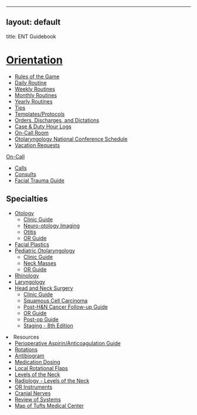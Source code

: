 ------------------------------------------------------------------------

## layout: default

title: ENT Guidebook

# [Orientation](https://orientation/index.html)

<ul>
<li>
<a href="rules-of-the-game.html">Rules of the Game</a>
</li>
<li>
<a href="daily-routine.html">Daily Routine</a>
</li>
<li>
<a href="weekly-routines.html">Weekly Routines</a>
</li>
<li>
<a href="monthly-routines.html">Monthly Routines</a>
</li>
<li>
<a href="yearly-routines.html">Yearly Routines</a>
</li>
<li>
<a href="tips.html">Tips</a>
</li>
<li>
<a href="templates-protocols.html">Templates/Protocols</a>
</li>
<li>
<a href="orders-discharges-and-dictations.html">Orders, Discharges, and Dictations</a>
</li>
<li>
<a href="orientation/case-duty-hour-logs.html">Case & Duty Hour Logs</a>
</li>
<li>
<a href="orientation/on-call-room.html">On-Call Room</a>
</li>
<li>
<a href="otolaryngology-national-conference-schedule.html">Otolaryngology National Conference Schedule</a>
</li>
<li>
<a href="orientation/vacation-requests.html">Vacation Requests</a>
</li>
</ul>
</li>
<a href="on-call/index.html">On-Call</a>
<ul>
<li>
<a href="on-call/calls.html">Calls</a>
</li>
<li>
<a href="on-call/consults.html">Consults</a>
</li>
<li>
<a href="facial-trauma-guide.html">Facial Trauma Guide</a>
</li>
</ul>
<h2>
Specialties
</h2>
<ul>
<li>
<a href="otology/index.html">Otology</a>
<ul>
<li>
<a href="otology/clinic-guide.html">Clinic Guide</a>
</li>
<li>
<a href="otology/neuro-otology-imaging.html">Neuro-otology Imaging</a>
</li>
<li>
<a href="otology/otitis.html">Otitis</a>
</li>
<li>
<a href="otology/or-guide.html">OR Guide</a>
</li>
</ul>
</li>
<li>
<a href="facial-plastics.html">Facial Plastics</a>
</li>
<li>
<a href="pediatric-otolaryngology/index.html">Pediatric Otolaryngology</a>
<ul>
<li>
<a href="pediatric-otolaryngology/clinic-guide.html">Clinic Guide</a>
</li>
<li>
<a href="pediatric-otolaryngology/neck-masses.html">Neck Masses</a>
</li>
<li>
<a href="pediatric-otolaryngology/or-guide.html">OR Guide</a>
</li>
</ul>
</li>
<li>
<a href="rhinology.html">Rhinology</a>
</li>
<li>
<a href="laryngology.html">Laryngology</a>
</li>
<li>
<a href="head-and-neck-surgery/index.html">Head and Neck Surgery</a>
<ul>
<li>
<a href="head-and-neck-surgery/clinic-guide.html">Clinic Guide</a>
</li>
<li>
<a href="head-and-neck-surgery/squamous-cell-carcinoma.html">Squamous Cell Carcinoma</a>
</li>
<li>
<a href="head-and-neck-surgery/follow-up-guide.html">Post-H&N Cancer Follow-up Guide</a>
</li>
<li>
<a href="head-and-neck-surgery/or-guide.html">OR Guide</a>
</li>
<li>
<a href="head-and-neck-surgery/post-op-guide.html">Post-op Guide</a>
</li>
<li>
<a href="head-and-neck-surgery/staging-8th-edition.html">Staging - 8th Edition</a>
</li>
</ul>
</li>
</ul>
</li>
<li>
Resources
<ul>
<li>
<a href="perioperative-aspirin-anticoagulation-guide.html">Perioperative Aspirin/Anticoagulation Guide</a>
</li>
<li>
<a href="rotations.html">Rotations</a>
</li>
<li>
<a href="antibiogram.html">Antibiogram</a>
</li>
<li>
<a href="medications.html">Medication Dosing</a>
</li>
<li>
<a href="local-rotational-flaps.html">Local Rotational Flaps</a>
</li>
<li>
<a href="levels-of-the-neck.html">Levels of the Neck</a>
</li>
<li>
<a href="radiology-levels-of-the-neck.html">Radiology - Levels of the Neck</a>
</li>
<li>
<a href="or-instruments.html">OR Instruments</a>
</li>
<li>
<a href="cranial-nerves.html">Cranial Nerves</a>
</li>
<li>
<a href="review-of-systems.html">Review of Systems</a>
</li>
<li>
<a href="map-of-tufts-medical-center.html">Map of Tufts Medical Center</a>
</li>
</ul>
</li>
</ul>
